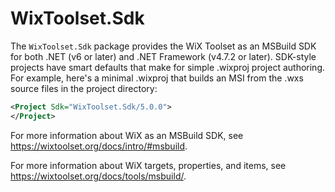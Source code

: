 # WixToolset.Sdk

The `WixToolset.Sdk` package provides the WiX Toolset as an MSBuild SDK for both .NET (v6 or later) and .NET Framework (v4.7.2 or later). SDK-style projects have smart defaults that make for simple .wixproj project authoring. For example, here's a minimal .wixproj that builds an MSI from the .wxs source files in the project directory:

```xml
<Project Sdk="WixToolset.Sdk/5.0.0">
</Project>
```

For more information about WiX as an MSBuild SDK, see https://wixtoolset.org/docs/intro/#msbuild.

For more information about WiX targets, properties, and items, see https://wixtoolset.org/docs/tools/msbuild/.
